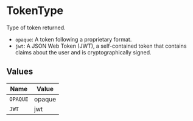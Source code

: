# TokenType

Type of token returned.

  - `opaque`: A token following a proprietary format.
  - `jwt`: A JSON Web Token (JWT), a self-contained token that contains claims about the user and is cryptographically signed.


## Values

| Name     | Value    |
| -------- | -------- |
| `OPAQUE` | opaque   |
| `JWT`    | jwt      |